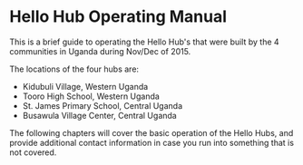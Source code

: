 # Hello Hub Operating Manual

This is a brief guide to operating the Hello Hub's that were built by the 4 communities in Uganda during Nov/Dec of 2015. 

The locations of the four hubs are:
* Kidubuli Village, Western Uganda
* Tooro High School, Western Uganda
* St. James Primary School, Central Uganda
* Busawula Village Center, Central Uganda

The following chapters will cover the basic operation of the Hello Hubs, and provide additional contact information in case you run into something that is not covered.

